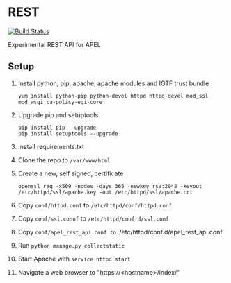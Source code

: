 # REST

[![Build Status](https://travis-ci.org/apel/rest.svg?branch=dev)](https://travis-ci.org/apel/rest)

Experimental REST API for APEL

## Setup

1. Install python, pip, apache, apache modules and IGTF trust bundle
    ```
    yum install python-pip python-devel httpd httpd-devel mod_ssl mod_wsgi ca-policy-egi-core
    ```
    
2. Upgrade pip and setuptools
    ```
    pip install pip --upgrade
    pip install setuptools --upgrade
    ```
    
3. Install requirements.txt

4. Clone the repo to `/var/www/html`

5. Create a new, self signed, certificate
    ```
    openssl req -x509 -nodes -days 365 -newkey rsa:2048 -keyout /etc/httpd/ssl/apache.key -out /etc/httpd/ssl/apache.crt
    ```
6. Copy `conf/httpd.conf` to `/etc/httpd/conf/httpd.conf` 

7. Copy `conf/ssl.connf` to `/etc/httpd/conf.d/ssl.conf`

8. Copy `conf/apel_rest_api.conf to `/etc/httpd/conf.d/apel_rest_api.conf`

9. Run `python manage.py collectstatic`

10. Start Apache with `service httpd start`

11. Navigate a web browser to "https://\<hostname\>/index/"

